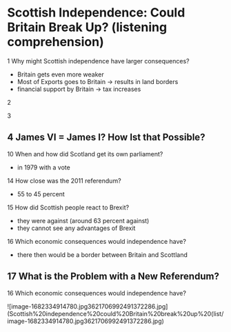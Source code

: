 # Scottish Independence: Could Britain Break Up? (listening comprehension)

1 Why might Scottish independence have larger consequences?

- Britain gets even more weaker
- Most of Exports goes to Britain -> results in land borders
- financial support by Britain -> tax increases

2

3

## 4 James VI = James I? How Ist that Possible?

10 When and how did Scotland get its own parliament?

- in 1979 with a vote

14 How close was the 2011 referendum?

- 55 to 45 percent

15 How did Scottish people react to Brexit?

- they were against (around 63 percent against)
- they cannot see any advantages of Brexit

16 Which economic consequences would independence have?

- there then would be a border between Britain and Scottland

## 17 What is the Problem with a New Referendum?

16 Which economic consequences would independence have?

![image-1682334914780.jpg3621706992491372286.jpg](Scottish%20independence%20could%20Britain%20break%20up%20(list/image-1682334914780.jpg3621706992491372286.jpg)